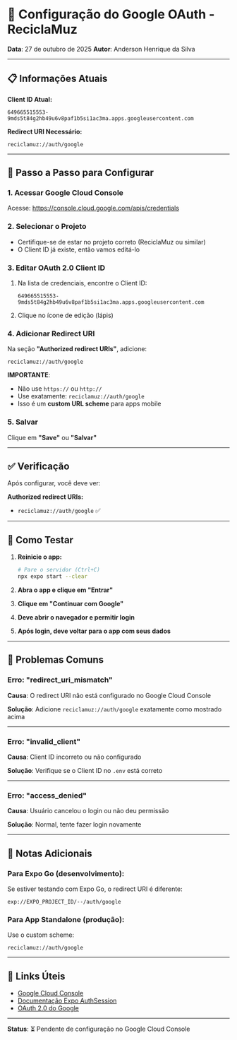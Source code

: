 # 🔐 Configuração do Google OAuth - ReciclaMuz

**Data**: 27 de outubro de 2025
**Autor**: Anderson Henrique da Silva

---

## 📋 Informações Atuais

**Client ID Atual:**
```
649665515553-9mds5t84g2hb49u6v8paf1b5si1ac3ma.apps.googleusercontent.com
```

**Redirect URI Necessário:**
```
reciclamuz://auth/google
```

---

## 🔧 Passo a Passo para Configurar

### **1. Acessar Google Cloud Console**

Acesse: https://console.cloud.google.com/apis/credentials

### **2. Selecionar o Projeto**

- Certifique-se de estar no projeto correto (ReciclaMuz ou similar)
- O Client ID já existe, então vamos editá-lo

### **3. Editar OAuth 2.0 Client ID**

1. Na lista de credenciais, encontre o Client ID:
   ```
   649665515553-9mds5t84g2hb49u6v8paf1b5si1ac3ma.apps.googleusercontent.com
   ```

2. Clique no ícone de edição (lápis)

### **4. Adicionar Redirect URI**

Na seção **"Authorized redirect URIs"**, adicione:

```
reciclamuz://auth/google
```

**IMPORTANTE**:
- Não use `https://` ou `http://`
- Use exatamente: `reciclamuz://auth/google`
- Isso é um **custom URL scheme** para apps mobile

### **5. Salvar**

Clique em **"Save"** ou **"Salvar"**

---

## ✅ Verificação

Após configurar, você deve ver:

**Authorized redirect URIs:**
- `reciclamuz://auth/google` ✅

---

## 🧪 Como Testar

1. **Reinicie o app:**
   ```bash
   # Pare o servidor (Ctrl+C)
   npx expo start --clear
   ```

2. **Abra o app e clique em "Entrar"**

3. **Clique em "Continuar com Google"**

4. **Deve abrir o navegador e permitir login**

5. **Após login, deve voltar para o app com seus dados**

---

## 🐛 Problemas Comuns

### **Erro: "redirect_uri_mismatch"**

**Causa**: O redirect URI não está configurado no Google Cloud Console

**Solução**: Adicione `reciclamuz://auth/google` exatamente como mostrado acima

---

### **Erro: "invalid_client"**

**Causa**: Client ID incorreto ou não configurado

**Solução**: Verifique se o Client ID no `.env` está correto

---

### **Erro: "access_denied"**

**Causa**: Usuário cancelou o login ou não deu permissão

**Solução**: Normal, tente fazer login novamente

---

## 📝 Notas Adicionais

### **Para Expo Go (desenvolvimento):**

Se estiver testando com Expo Go, o redirect URI é diferente:
```
exp://EXPO_PROJECT_ID/--/auth/google
```

### **Para App Standalone (produção):**

Use o custom scheme:
```
reciclamuz://auth/google
```

---

## 🔗 Links Úteis

- [Google Cloud Console](https://console.cloud.google.com/apis/credentials)
- [Documentação Expo AuthSession](https://docs.expo.dev/versions/latest/sdk/auth-session/)
- [OAuth 2.0 do Google](https://developers.google.com/identity/protocols/oauth2)

---

**Status**: ⏳ Pendente de configuração no Google Cloud Console
